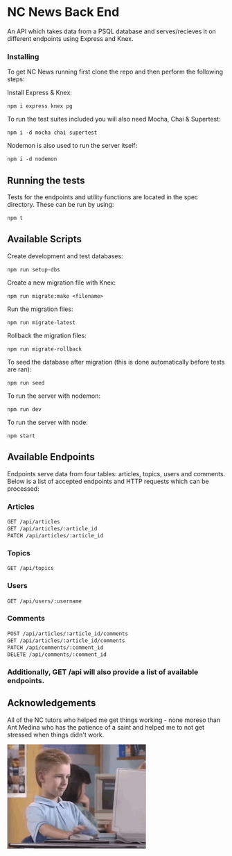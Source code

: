 # NC News Back End

An API which takes data from a PSQL database and serves/recieves it on different endpoints using Express and Knex.

### Installing

To get NC News running first clone the repo and then perform the following steps:

Install Express & Knex:

```
npm i express knex pg
```

To run the test suites included you will also need Mocha, Chai & Supertest:

```
npm i -d mocha chai supertest
```

Nodemon is also used to run the server itself:

```
npm i -d nodemon
```

## Running the tests

Tests for the endpoints and utility functions are located in the spec directory. These can be run by using:

```
npm t
```

## Available Scripts

Create development and test databases:

```
npm run setup-dbs
```

Create a new migration file with Knex:

```
npm run migrate:make <filename>
```

Run the migration files:

```
npm run migrate-latest
```

Rollback the migration files:

```
npm run migrate-rollback
```

To seed the database after migration (this is done automatically before tests are ran):

```
npm run seed
```

To run the server with nodemon:

```
npm run dev
```

To run the server with node:

```
npm start
```

## Available Endpoints

Endpoints serve data from four tables: articles, topics, users and comments. Below is a list of accepted endpoints and HTTP requests which can be processed:

### Articles

```
GET /api/articles
GET /api/articles/:article_id
PATCH /api/articles/:article_id
```

### Topics

```
GET /api/topics
```

### Users

```
GET /api/users/:username
```

### Comments

```
POST /api/articles/:article_id/comments
GET /api/articles/:article_id/comments
PATCH /api/comments/:comment_id
DELETE /api/comments/:comment_id
```

### Additionally, GET /api will also provide a list of available endpoints.

## Acknowledgements

All of the NC tutors who helped me get things working - none moreso than Ant Medina who has the patience of a saint and helped me to not get stressed when things didn't work.

![](1.gif)
